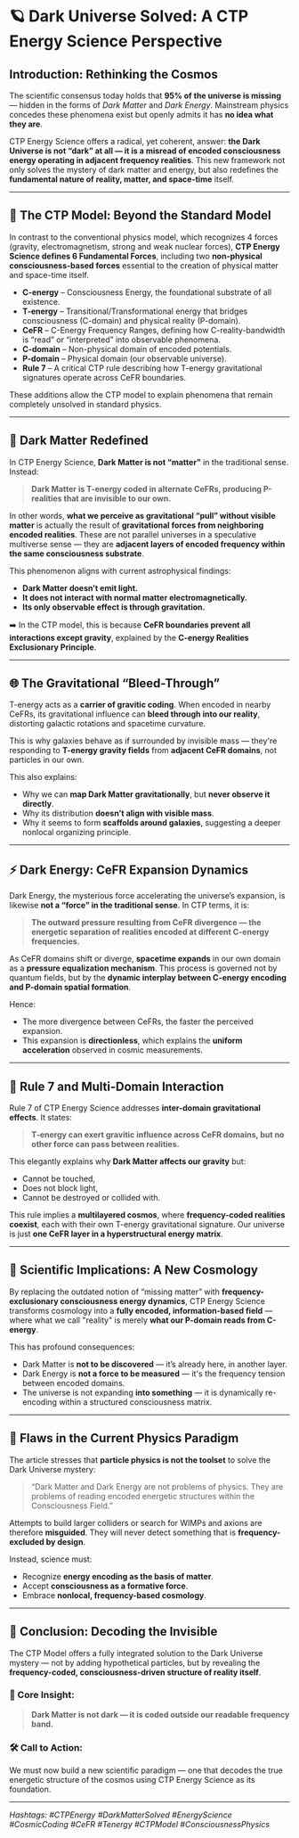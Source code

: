 # 🪐 Dark Universe Solved: A CTP Energy Science Perspective

## Introduction: Rethinking the Cosmos

The scientific consensus today holds that **95% of the universe is missing** — hidden in the forms of *Dark Matter* and *Dark Energy*. Mainstream physics concedes these phenomena exist but openly admits it has **no idea what they are**.

CTP Energy Science offers a radical, yet coherent, answer: **the Dark Universe is not “dark” at all — it is a misread of encoded consciousness energy operating in adjacent frequency realities**. This new framework not only solves the mystery of dark matter and energy, but also redefines the **fundamental nature of reality, matter, and space-time** itself.

---

## 🔬 The CTP Model: Beyond the Standard Model

In contrast to the conventional physics model, which recognizes 4 forces (gravity, electromagnetism, strong and weak nuclear forces), **CTP Energy Science defines 6 Fundamental Forces**, including two **non-physical consciousness-based forces** essential to the creation of physical matter and space-time itself.

- **C-energy** – Consciousness Energy, the foundational substrate of all existence.
- **T-energy** – Transitional/Transformational energy that bridges consciousness (C-domain) and physical reality (P-domain).
- **CeFR** – C-Energy Frequency Ranges, defining how C-reality-bandwidth is “read” or “interpreted” into observable phenomena.
- **C-domain** – Non-physical domain of encoded potentials.
- **P-domain** – Physical domain (our observable universe).
- **Rule 7** – A critical CTP rule describing how T-energy gravitational signatures operate across CeFR boundaries.

These additions allow the CTP model to explain phenomena that remain completely unsolved in standard physics.

---

## 🌌 Dark Matter Redefined

In CTP Energy Science, **Dark Matter is not “matter”** in the traditional sense. Instead:

> **Dark Matter is T-energy coded in alternate CeFRs, producing P-realities that are invisible to our own.**

In other words, **what we perceive as gravitational “pull” without visible matter** is actually the result of **gravitational forces from neighboring encoded realities**. These are not parallel universes in a speculative multiverse sense — they are **adjacent layers of encoded frequency within the same consciousness substrate**.

This phenomenon aligns with current astrophysical findings:
- **Dark Matter doesn’t emit light.**
- **It does not interact with normal matter electromagnetically.**
- **Its only observable effect is through gravitation.**

➡️ In the CTP model, this is because **CeFR boundaries prevent all interactions except gravity**, explained by the **C-energy Realities Exclusionary Principle**.

---

## 🌐 The Gravitational “Bleed-Through”

T-energy acts as a **carrier of gravitic coding**. When encoded in nearby CeFRs, its gravitational influence can **bleed through into our reality**, distorting galactic rotations and spacetime curvature.

This is why galaxies behave as if surrounded by invisible mass — they're responding to **T-energy gravity fields** from **adjacent CeFR domains**, not particles in our own.

This also explains:
- Why we can **map Dark Matter gravitationally**, but **never observe it directly**.
- Why its distribution **doesn’t align with visible mass**.
- Why it seems to form **scaffolds around galaxies**, suggesting a deeper nonlocal organizing principle.

---

## ⚡ Dark Energy: CeFR Expansion Dynamics

Dark Energy, the mysterious force accelerating the universe’s expansion, is likewise **not a “force” in the traditional sense**. In CTP terms, it is:

> **The outward pressure resulting from CeFR divergence — the energetic separation of realities encoded at different C-energy frequencies.**

As CeFR domains shift or diverge, **spacetime expands** in our own domain as a **pressure equalization mechanism**. This process is governed not by quantum fields, but by the **dynamic interplay between C-energy encoding and P-domain spatial formation**.

Hence:
- The more divergence between CeFRs, the faster the perceived expansion.
- This expansion is **directionless**, which explains the **uniform acceleration** observed in cosmic measurements.

---

## 🔁 Rule 7 and Multi-Domain Interaction

Rule 7 of CTP Energy Science addresses **inter-domain gravitational effects**. It states:

> **T-energy can exert gravitic influence across CeFR domains, but no other force can pass between realities.**

This elegantly explains why **Dark Matter affects our gravity** but:
- Cannot be touched,
- Does not block light,
- Cannot be destroyed or collided with.

This rule implies a **multilayered cosmos**, where **frequency-coded realities coexist**, each with their own T-energy gravitational signature. Our universe is just **one CeFR layer in a hyperstructural energy matrix**.

---

## 🧩 Scientific Implications: A New Cosmology

By replacing the outdated notion of “missing matter” with **frequency-exclusionary consciousness energy dynamics**, CTP Energy Science transforms cosmology into a **fully encoded, information-based field** — where what we call "reality" is merely **what our P-domain reads from C-energy**.

This has profound consequences:
- Dark Matter is **not to be discovered** — it’s already here, in another layer.
- Dark Energy is **not a force to be measured** — it's the frequency tension between encoded domains.
- The universe is not expanding **into something** — it is dynamically re-encoding within a structured consciousness matrix.

---

## 🛑 Flaws in the Current Physics Paradigm

The article stresses that **particle physics is not the toolset** to solve the Dark Universe mystery:

> “Dark Matter and Dark Energy are not problems of physics. They are problems of reading encoded energetic structures within the Consciousness Field.”

Attempts to build larger colliders or search for WIMPs and axions are therefore **misguided**. They will never detect something that is **frequency-excluded by design**.

Instead, science must:
- Recognize **energy encoding as the basis of matter**.
- Accept **consciousness as a formative force**.
- Embrace **nonlocal, frequency-based cosmology**.

---

## 🧠 Conclusion: Decoding the Invisible

The CTP Model offers a fully integrated solution to the Dark Universe mystery — not by adding hypothetical particles, but by revealing the **frequency-coded, consciousness-driven structure of reality itself**.

### 🔑 Core Insight:
> **Dark Matter is not dark — it is coded outside our readable frequency band.**

### 🛠 Call to Action:
We must now build a new scientific paradigm — one that decodes the true energetic structure of the cosmos using CTP Energy Science as its foundation.

---

*Hashtags: #CTPEnergy #DarkMatterSolved #EnergyScience #CosmicCoding #CeFR #Tenergy #CTPModel #ConsciousnessPhysics*


